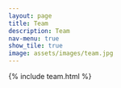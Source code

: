```yaml
---
layout: page
title: Team
description: Team
nav-menu: true
show_tile: true
image: assets/images/team.jpg
---
```

 {% include team.html %}